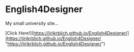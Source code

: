 # English4Designer

My small university site...

[Click Here!](https://jirikrblich.github.io/English4Designer/](https://jirikrblich.github.io/English4Designer/ "https://jirikrblich.github.io/English4Designer/")
